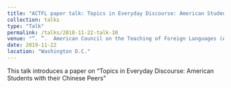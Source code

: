 ```yaml
---
title: "ACTFL paper talk: Topics in Everyday Discourse: American Students with their Chinese Peers"
collection: talks
type: "Talk"
permalink: /talks/2018-11-22-talk-10
venue: "”. ”.  American Council on the Teaching of Foreign Languages (ACTFL)"
date: 2019-11-22
location: "Washington D.C."
---
```


This talk introduces a paper on “Topics in Everyday Discourse: American Students with their Chinese Peers”
